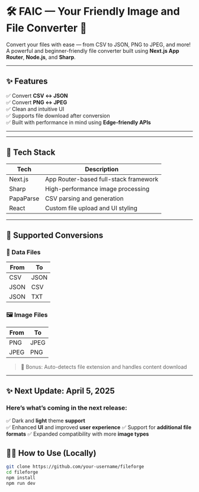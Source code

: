 # 🛠️ FAIC — Your Friendly Image and File Converter 🚀

Convert your files with ease — from CSV to JSON, PNG to JPEG, and more!  
A powerful and beginner-friendly file converter built using **Next.js App Router**, **Node.js**, and **Sharp**.

---

## ✨ Features

✅ Convert **CSV ↔ JSON**  
✅ Convert **PNG ↔ JPEG**  
✅ Clean and intuitive UI  
✅ Supports file download after conversion  
✅ Built with performance in mind using **Edge-friendly APIs**

---




---

## 🚀 Tech Stack

| Tech      | Description                           |
| --------- | ------------------------------------- |
| Next.js   | App Router-based full-stack framework |
| Sharp     | High-performance image processing     |
| PapaParse | CSV parsing and generation            |
| React     | Custom file upload and UI styling     |

---

## 📂 Supported Conversions

### 🔁 Data Files

| From | To   |
| ---- | ---- |
| CSV  | JSON |
| JSON | CSV  |
| JSON | TXT  |

### 🖼️ Image Files

| From | To   |
| ---- | ---- |
| PNG  | JPEG |
| JPEG | PNG  |

> 🧠 Bonus: Auto-detects file extension and handles content download

---

## ✨ Next Update: April 5, 2025

### Here’s what’s coming in the next release:

✅ Dark and **light** theme **support**  
✅ Enhanced **UI** and improved **user experience**
✅ Support for **additional file formats**
✅ Expanded compatibility with more **image types**

## 🧑‍💻 How to Use (Locally)

```bash
git clone https://github.com/your-username/fileforge
cd fileforge
npm install
npm run dev
```
